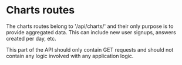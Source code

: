 # Charts routes

The charts routes belong to '/api/charts/' and their only purpose is to provide aggregated data. This can include new user signups, answers created per day, etc.

This part of the API should only contain GET requests and should not contain any logic involved with any application logic.
